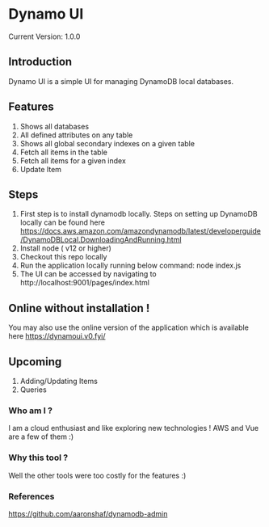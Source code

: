 # Dynamo UI

Current Version: 1.0.0

## Introduction
Dynamo UI is a simple UI for managing DynamoDB local databases. 

## Features
1. Shows all databases
2. All defined attributes on any table
3. Shows all global secondary indexes on a given table
4. Fetch all items in the table
5. Fetch all items for a given index
6. Update Item

## Steps
1. First step is to install dynamodb locally. Steps on setting up DynamoDB locally can be found here https://docs.aws.amazon.com/amazondynamodb/latest/developerguide/DynamoDBLocal.DownloadingAndRunning.html
2. Install node ( v12 or higher)
3. Checkout this repo locally 
4. Run the application locally running below command:
    node index.js
5. The UI can be accessed by navigating to http://localhost:9001/pages/index.html

## Online without installation !
You may also use the online version of the application which is available here 
https://dynamoui.v0.fyi/

## Upcoming
1. Adding/Updating Items
2. Queries

### Who am I ? 
I am a cloud enthusiast and like exploring new technologies ! AWS and Vue are a few of them :)

### Why this tool ? 
Well the other tools were too costly for the features :)

### References
https://github.com/aaronshaf/dynamodb-admin












